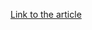 [Link to the article](https://www.mcafee.com/blogs/other-blogs/mcafee-labs/six-hundred-million-reasons-to-celebrate-no-more-ransom-turns-four/)
